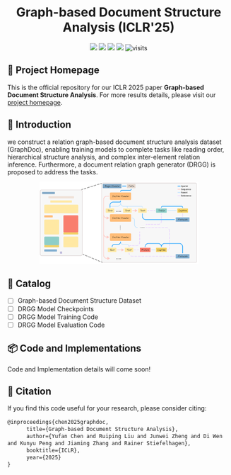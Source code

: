 <h1 align="center">Graph-based Document Structure Analysis (ICLR'25)</h1>

<p align="center">
    <a href="https://arxiv.org/pdf/2403.14442.pdf">
    <img src="https://img.shields.io/badge/PDF-arXiv-brightgreen" /></a>
    <a href="https://yufanchen96.github.io/projects/GraphDoc/">
    <img src="https://img.shields.io/badge/Project-Homepage-red" /></a>
    <a href="https://pytorch.org/get-started/previous-versions/#linux-and-windows">
    <img src="https://img.shields.io/badge/Framework-PyTorch%201.10.2-orange" /></a>
    <a href="https://github.com/yufanchen96/GraphDoc/blob/main/LICENSE">
    <img src="https://img.shields.io/badge/License-Apache_2.0-blue.svg" /></a>
    <img alt="visits" src="https://hits.seeyoufarm.com/api/count/incr/badge.svg?url=https%3A%2F%2Fgithub.com%2Fyufanchen96%2FRoDLA&count_bg=%23A53DC8&title_bg=%23555555&icon=&icon_color=%23E7E7E7&title=Visits&edge_flat=false">
</p>

## 🏡 Project Homepage

This is the official repository for our ICLR 2025 paper **Graph-based Document Structure Analysis**. For more results  details, please visit our [project homepage](https://yufanchen96.github.io/projects/GraphDoc/).
    
## 🔎 Introduction
we construct a relation graph-based document structure analysis dataset (GraphDoc), enabling training models to complete tasks like reading order, hierarchical structure analysis, and complex inter-element relation inference. Furthermore, a document relation graph generator (DRGG) is proposed to address the tasks.
<p align="center">
    <img src="assets/GraphDoc.png" width="360" />
</p>

## 📝 Catalog
- [ ] Graph-based Document Structure Dataset
- [ ] DRGG Model Checkpoints
- [ ] DRGG Model Training Code
- [ ] DRGG Model Evaluation Code

## 📦 Code and Implementations

Code and Implementation details will come soon!

## 🌳 Citation
If you find this code useful for your research, please consider citing:
```
@inproceedings{chen2025graphdoc,
      title={Graph-based Document Structure Analysis}, 
      author={Yufan Chen and Ruiping Liu and Junwei Zheng and Di Wen and Kunyu Peng and Jiaming Zhang and Rainer Stiefelhagen},
      booktitle={ICLR},
      year={2025}
}
```
